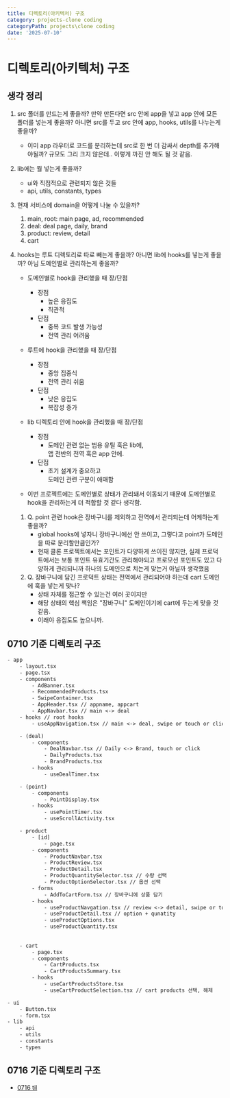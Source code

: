 ```yaml
---
title: 디렉토리(아키텍처) 구조
category: projects-clone coding
categoryPath: projects\clone coding
date: '2025-07-10'
---
```

# 디렉토리(아키텍처) 구조

## 생각 정리  
1. src 폴더를 만드는게 좋을까? 만약 만든다면 src 안에 app을 넣고 app 안에 모든 폴더를 넣는게 좋을까? 아니면 src를 두고 src 안에 app, hooks, utils를 나누는게 좋을까?  
	- 이미 app 라우터로 코드를 분리하는데 src로 한 번 더 감싸서 depth를 추가해야될까? 규모도 그리 크지 않은데.. 이렇게 까진 안 해도 될 것 같음.  
2. lib에는 뭘 넣는게 좋을까?  
	 - ui와 직접적으로 관련되지 않은 것들  
	 - api, utils, constants, types  
3. 현재 서비스에 domain을 어떻게 나눌 수 있을까?  
	1. main, root: main page, ad, recommended   
	2. deal: deal page, daily, brand  
	3. product: review, detail  
	4. cart  
4. hooks는 루트 디렉토리로 따로 빼는게 좋을까? 아니면 lib에 hooks를 넣는게 좋을까? 아님 도메인별로 관리하는게 좋을까?  
	- 도메인별로 hook을 관리했을 때 장/단점  
		- 장점  
			- 높은 응집도  
			- 직관적  
		- 단점  
			- 중복 코드 발생 가능성  
			- 전역 관리 어려움  
	- 루트에 hook을 관리했을 때 장/단점  
		- 장점  
			- 중앙 집중식  
			- 전역 관리 쉬움  
		- 단점  
			- 낮은 응집도  
			- 복잡성 증가  
	- lib 디렉토리 안에 hook을 관리했을 때 장/단점  
		- 장점  
			- 도메인 관련 없는 범용 유틸 훅은 lib에,  
			  앱 전반의 전역 훅은 app 안에.  
		- 단점  
			- 초기 설계가 중요하고  
			  도메인 관련 구분이 애매함

	- 이번 프로젝트에는 도메인별로 상태가 관리돼서 이동되기 때문에 도메인별로 hook을 관리하는게 더 적합할 것 같다 생각함.

	1. Q. point 관련 hook은 장바구니를 제외하고 전역에서 관리되는데 어케하는게 좋을까?  
		- global hooks에 넣자니 장바구니에선 안 쓰이고, 그렇다고 point가 도메인을 따로 분리할만큼인가?  
		- 현재 클론 프로젝트에서는 포인트가 다양하게 쓰이진 않지만, 실제 프로덕트에서는 보통 포인트 유효기간도 관리해야되고 프로모션 포인트도 있고 다양하게 관리되니까 하나의 도메인으로 치는게 맞는거 아닐까 생각했음  
	2. Q. 장바구니에 담긴 프로덕트 상태는 전역에서 관리되어야 하는데 cart 도메인에 훅을 넣는게 맞나?  
		- 상태 자체를 접근할 수 있는건 여러 곳이지만  
		- 해당 상태의 핵심 책임은 "장바구니" 도메인이기에 cart에 두는게 맞을 것 같음.  
		- 이래야 응집도도 높으니까.  

## 0710 기준 디렉토리 구조

```txt  
- app  
	- layout.tsx  
	- page.tsx  
	- components  
		- AdBanner.tsx  
		- RecommendedProducts.tsx  
		- SwipeContainer.tsx  
		- AppHeader.tsx // appname, appcart  
		- AppNavbar.tsx // main <-> deal  
	- hooks // root hooks  
		- useAppNavigation.tsx // main <-> deal, swipe or touch or click

	- (deal)  
		- components  
			- DealNavbar.tsx // Daily <-> Brand, touch or click  
			- DailyProducts.tsx  
			- BrandProducts.tsx	  
		- hooks  
			- useDealTimer.tsx

	- (point)  
		- components  
			- PointDisplay.tsx  
		- hooks  
			- usePointTimer.tsx  
			- useScrollActivity.tsx

	- product  
		- [id]  
			- page.tsx  
		- components  
			- ProductNavbar.tsx  
			- ProductReview.tsx  
			- ProductDetail.tsx  
			- ProductQuantitySelector.tsx // 수량 선택  
			- ProductOptionSelector.tsx // 옵션 선택  
		- forms  
			- AddToCartForm.tsx // 장바구니에 상품 담기  
		- hooks  
			- useProductNavgation.tsx // review <-> detail, swipe or touch or click  
			- useProductDetail.tsx // option + qunatity  
			- useProductOptions.tsx  
			- useProductQuantity.tsx  
			  
	
	- cart  
		- page.tsx  
		- components  
			- CartProducts.tsx  
			- CartProductsSummary.tsx  
		- hooks  
			- useCartProductsStore.tsx  
			- useCartProductSelection.tsx // cart products 선택, 해제

- ui  
	- Button.tsx  
	- form.tsx  
- lib  
	- api  
	- utils  
	- constants  
	- types  
```

## 0716 기준 디렉토리 구조
- [0716 til](../../til/2025年/7月/week3/0716.md)